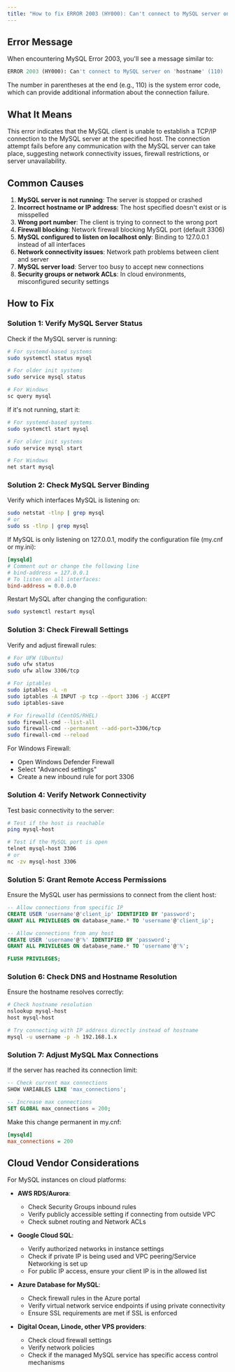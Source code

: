 ```yaml
---
title: "How to fix ERROR 2003 (HY000): Can't connect to MySQL server on '[host]'"
---
```


## Error Message

When encountering MySQL Error 2003, you'll see a message similar to:

```sql
ERROR 2003 (HY000): Can't connect to MySQL server on 'hostname' (110)
```

The number in parentheses at the end (e.g., 110) is the system error code, which can provide additional information about the connection failure.

## What It Means

This error indicates that the MySQL client is unable to establish a TCP/IP connection to the MySQL server at the specified host. The connection attempt fails before any communication with the MySQL server can take place, suggesting network connectivity issues, firewall restrictions, or server unavailability.

## Common Causes

1. **MySQL server is not running**: The server is stopped or crashed
2. **Incorrect hostname or IP address**: The host specified doesn't exist or is misspelled
3. **Wrong port number**: The client is trying to connect to the wrong port
4. **Firewall blocking**: Network firewall blocking MySQL port (default 3306)
5. **MySQL configured to listen on localhost only**: Binding to 127.0.0.1 instead of all interfaces
6. **Network connectivity issues**: Network path problems between client and server
7. **MySQL server load**: Server too busy to accept new connections
8. **Security groups or network ACLs**: In cloud environments, misconfigured security settings

## How to Fix

### Solution 1: Verify MySQL Server Status

Check if the MySQL server is running:

```bash
# For systemd-based systems
sudo systemctl status mysql

# For older init systems
sudo service mysql status

# For Windows
sc query mysql
```

If it's not running, start it:

```bash
# For systemd-based systems
sudo systemctl start mysql

# For older init systems
sudo service mysql start

# For Windows
net start mysql
```

### Solution 2: Check MySQL Server Binding

Verify which interfaces MySQL is listening on:

```bash
sudo netstat -tlnp | grep mysql
# or
sudo ss -tlnp | grep mysql
```

If MySQL is only listening on 127.0.0.1, modify the configuration file (my.cnf or my.ini):

```ini
[mysqld]
# Comment out or change the following line
# bind-address = 127.0.0.1
# To listen on all interfaces:
bind-address = 0.0.0.0
```

Restart MySQL after changing the configuration:

```bash
sudo systemctl restart mysql
```

### Solution 3: Check Firewall Settings

Verify and adjust firewall rules:

```bash
# For UFW (Ubuntu)
sudo ufw status
sudo ufw allow 3306/tcp

# For iptables
sudo iptables -L -n
sudo iptables -A INPUT -p tcp --dport 3306 -j ACCEPT
sudo iptables-save

# For firewalld (CentOS/RHEL)
sudo firewall-cmd --list-all
sudo firewall-cmd --permanent --add-port=3306/tcp
sudo firewall-cmd --reload
```

For Windows Firewall:

- Open Windows Defender Firewall
- Select "Advanced settings"
- Create a new inbound rule for port 3306

### Solution 4: Verify Network Connectivity

Test basic connectivity to the server:

```bash
# Test if the host is reachable
ping mysql-host

# Test if the MySQL port is open
telnet mysql-host 3306
# or
nc -zv mysql-host 3306
```

### Solution 5: Grant Remote Access Permissions

Ensure the MySQL user has permissions to connect from the client host:

```sql
-- Allow connections from specific IP
CREATE USER 'username'@'client_ip' IDENTIFIED BY 'password';
GRANT ALL PRIVILEGES ON database_name.* TO 'username'@'client_ip';

-- Allow connections from any host
CREATE USER 'username'@'%' IDENTIFIED BY 'password';
GRANT ALL PRIVILEGES ON database_name.* TO 'username'@'%';

FLUSH PRIVILEGES;
```

### Solution 6: Check DNS and Hostname Resolution

Ensure the hostname resolves correctly:

```bash
# Check hostname resolution
nslookup mysql-host
host mysql-host

# Try connecting with IP address directly instead of hostname
mysql -u username -p -h 192.168.1.x
```

### Solution 7: Adjust MySQL Max Connections

If the server has reached its connection limit:

```sql
-- Check current max connections
SHOW VARIABLES LIKE 'max_connections';

-- Increase max connections
SET GLOBAL max_connections = 200;
```

Make this change permanent in my.cnf:

```ini
[mysqld]
max_connections = 200
```

## Cloud Vendor Considerations

For MySQL instances on cloud platforms:

- **AWS RDS/Aurora**:

  - Check Security Groups inbound rules
  - Verify publicly accessible setting if connecting from outside VPC
  - Check subnet routing and Network ACLs

- **Google Cloud SQL**:

  - Verify authorized networks in instance settings
  - Check if private IP is being used and VPC peering/Service Networking is set up
  - For public IP access, ensure your client IP is in the allowed list

- **Azure Database for MySQL**:

  - Check firewall rules in the Azure portal
  - Verify virtual network service endpoints if using private connectivity
  - Ensure SSL requirements are met if SSL is enforced

- **Digital Ocean, Linode, other VPS providers**:
  - Check cloud firewall settings
  - Verify network policies
  - Check if the managed MySQL service has specific access control mechanisms
